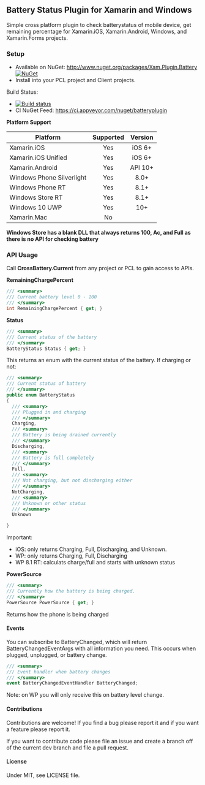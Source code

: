 ## Battery Status Plugin for Xamarin and Windows

Simple cross platform plugin to check batterystatus of mobile device, get remaining percentage for Xamarin.iOS, Xamarin.Android, Windows, and Xamarin.Forms projects.

### Setup
* Available on NuGet: http://www.nuget.org/packages/Xam.Plugin.Battery  [![NuGet](https://img.shields.io/nuget/v/Xam.Plugin.Battery.svg?label=NuGet)](https://www.nuget.org/packages/Xam.Plugin.Battery/)
* Install into your PCL project and Client projects.

Build Status: 
* [![Build status](https://ci.appveyor.com/api/projects/status/k7cjo91oamdxt8bd?svg=true)](https://ci.appveyor.com/project/JamesMontemagno/batteryplugin)
* CI NuGet Feed: https://ci.appveyor.com/nuget/batteryplugin

**Platform Support**

|Platform|Supported|Version|
| ------------------- | :-----------: | :------------------: |
|Xamarin.iOS|Yes|iOS 6+|
|Xamarin.iOS Unified|Yes|iOS 6+|
|Xamarin.Android|Yes|API 10+|
|Windows Phone Silverlight|Yes|8.0+|
|Windows Phone RT|Yes|8.1+|
|Windows Store RT|Yes|8.1+|
|Windows 10 UWP|Yes|10+|
|Xamarin.Mac|No||


**Windows Store has a blank DLL that always returns 100, Ac, and Full as there is no API for checking battery**


### API Usage

Call **CrossBattery.Current** from any project or PCL to gain access to APIs.


**RemainingChargePercent**
```csharp
/// <summary>
/// Current battery level 0 - 100
/// </summary>
int RemainingChargePercent { get; }
```

**Status**
```csharp
/// <summary>
/// Current status of the battery
/// </summary>
BatteryStatus Status { get; }
```

This returns an enum with the current status of the battery. If charging or not:

```csharp
/// <summary>
/// Current status of battery
/// </summary>
public enum BatteryStatus
{
  /// <summary>
  /// Plugged in and charging
  /// </summary>
  Charging,
  /// <summary>
  /// Battery is being drained currently
  /// </summary>
  Discharging,
  /// <summary>
  /// Battery is full completely
  /// </summary>
  Full,
  /// <summary>
  /// Not charging, but not discharging either
  /// </summary>
  NotCharging,
  /// <summary>
  /// Unknown or other status
  /// </summary>
  Unknown

}
```

Important:
* iOS: only returns Charging, Full, Discharging, and Unknown.
* WP: only returns Charging, Full, Discharging
* WP 8.1 RT: calculats charge/full and starts with unknown status


**PowerSource**
```csharp
/// <summary>
/// Currently how the battery is being charged.
/// </summary>
PowerSource PowerSource { get; }
```

Returns how the phone is being charged

#### Events

You can subscribe to BatteryChanged, which will return BatteryChangedEventArgs with all information you need.
This occurs when plugged, unplugged, or battery change.

```csharp
/// <summary>
/// Event handler when battery changes
/// </summary>
event BatteryChangedEventHandler BatteryChanged;
```

Note: on WP you will only receive this on battery level change.


#### Contributions
Contributions are welcome! If you find a bug please report it and if you want a feature please report it.

If you want to contribute code please file an issue and create a branch off of the current dev branch and file a pull request.

#### License
Under MIT, see LICENSE file.

